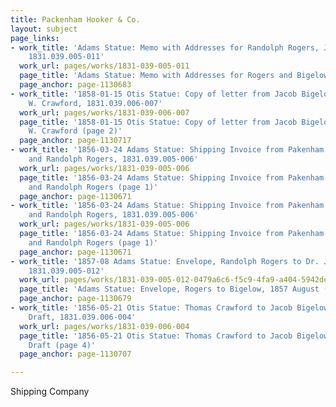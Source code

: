 ```yaml
---
title: Packenham Hooker & Co.
layout: subject
page_links:
- work_title: 'Adams Statue: Memo with Addresses for Randolph Rogers, Jacob Bigelow,
    1831.039.005-011'
  work_url: pages/works/1831-039-005-011
  page_title: 'Adams Statue: Memo with Addresses for Rogers and Bigelow (page 1)'
  page_anchor: page-1130683
- work_title: '1858-01-15 Otis Statue: Copy of letter from Jacob Bigelow to Louisa
    W. Crawford, 1831.039.006-007'
  work_url: pages/works/1831-039-006-007
  page_title: '1858-01-15 Otis Statue: Copy of letter from Jacob Bigelow to Louisa
    W. Crawford (page 2)'
  page_anchor: page-1130717
- work_title: '1856-03-24 Adams Statue: Shipping Invoice from Pakenham Hooker & Co.
    and Randolph Rogers, 1831.039.005-006'
  work_url: pages/works/1831-039-005-006
  page_title: '1856-03-24 Adams Statue: Shipping Invoice from Pakenham Hooker & Co.
    and Randolph Rogers (page 1)'
  page_anchor: page-1130671
- work_title: '1856-03-24 Adams Statue: Shipping Invoice from Pakenham Hooker & Co.
    and Randolph Rogers, 1831.039.005-006'
  work_url: pages/works/1831-039-005-006
  page_title: '1856-03-24 Adams Statue: Shipping Invoice from Pakenham Hooker & Co.
    and Randolph Rogers (page 1)'
  page_anchor: page-1130671
- work_title: '1857-08 Adams Statue: Envelope, Randolph Rogers to Dr. Jacob Bigelow,
    1831.039.005-012'
  work_url: pages/works/1831-039-005-012-0479a6c6-f5c9-4fa9-a404-5942de863c37
  page_title: 'Adams Statue: Envelope, Rogers to Bigelow, 1857 August (recto only)'
  page_anchor: page-1130679
- work_title: '1856-05-21 Otis Statue: Thomas Crawford to Jacob Bigelow, Notice of
    Draft, 1831.039.006-004'
  work_url: pages/works/1831-039-006-004
  page_title: '1856-05-21 Otis Statue: Thomas Crawford to Jacob Bigelow, Notice of
    Draft (page 4)'
  page_anchor: page-1130707

---
```

<p>Shipping Company</p>